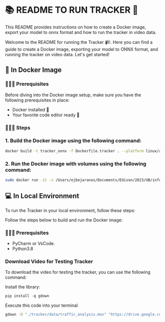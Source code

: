 # 📚 README TO RUN TRACKER 🚀
This README provides instructions on how to create a Docker image,
export your model to onnx format and how to run the tracker in video data.


Welcome to the README for running the Tracker 📹!. Here you can find a guide 
to create a Docker image, exporting your model to ONNX format, and running 
the tracker on video data. Let's get started!

## 🐳 In Docker Image
### 👨🏽‍💻 Prerequisites 

Before diving into the Docker image setup, make sure you have the following
prerequisites in place:

- Docker installed 🐋
- Your favorite code editor ready 📝

### 👨🏽‍💻 Steps 

### 1. Build the Docker image using the following command:

```bash
docker build -t tracker_onnx -f Dockerfile.tracker . --platform linux/amd64
```

### 2. Run the Docker image with volumes using the following command:
```bash
sudo docker run -it -v /Users/ejbejaranos/Documents/Edison/2023/UB/inference_tools/models:/app/models tracker_onnx
```


## 💻 In Local Environment
To run the Tracker in your local environment, follow these steps:

Follow the steps below to build and run the Docker image:
### 👨🏽‍💻 Prerequisites 
- PyCharm or VsCode.
- Python3.8
### Download Video for Testing Tracker
To download the video for testing the tracker, you can use the following command:


Install the library:
```python
pip install -q gdown 
```
Execute this code into your terminal
```bash
gdown -O "./tracker/data/traffic_analysis.mov" "https://drive.google.com/uc?id=1qadBd7lgpediafCpL_yedGjQPk-FLK-W"
```

